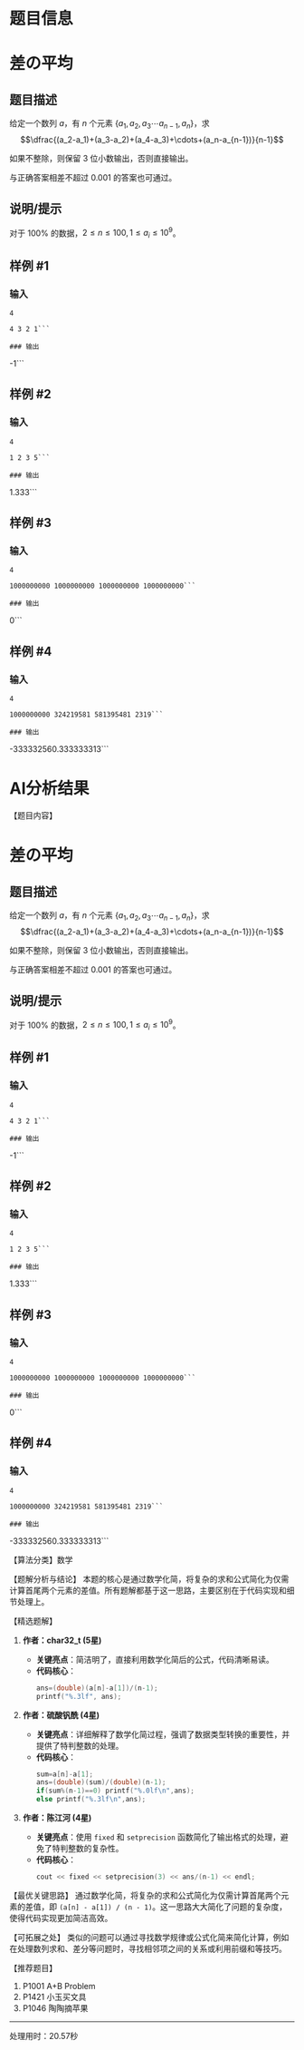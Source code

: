 # 题目信息

# 差の平均

## 题目描述

给定一个数列 $a$，有 $n$ 个元素 $\{a_1,a_2,a_3\cdots a_{n-1},a_n\}$，求
$$\dfrac{(a_2-a_1)+(a_3-a_2)+(a_4-a_3)+\cdots+(a_n-a_{n-1})}{n-1}$$

如果不整除，则保留 $3$ 位小数输出，否则直接输出。

与正确答案相差不超过 $0.001$ 的答案也可通过。

## 说明/提示

对于 $100\%$ 的数据，$2\le n\le100,1\le a_i\le10^9$。

## 样例 #1

### 输入

```
4

4 3 2 1```

### 输出

```
-1```

## 样例 #2

### 输入

```
4

1 2 3 5```

### 输出

```
1.333```

## 样例 #3

### 输入

```
4

1000000000 1000000000 1000000000 1000000000```

### 输出

```
0```

## 样例 #4

### 输入

```
4

1000000000 324219581 581395481 2319```

### 输出

```
-333332560.333333313```

# AI分析结果

【题目内容】
# 差の平均

## 题目描述

给定一个数列 $a$，有 $n$ 个元素 $\{a_1,a_2,a_3\cdots a_{n-1},a_n\}$，求
$$\dfrac{(a_2-a_1)+(a_3-a_2)+(a_4-a_3)+\cdots+(a_n-a_{n-1})}{n-1}$$

如果不整除，则保留 $3$ 位小数输出，否则直接输出。

与正确答案相差不超过 $0.001$ 的答案也可通过。

## 说明/提示

对于 $100\%$ 的数据，$2\le n\le100,1\le a_i\le10^9$。

## 样例 #1

### 输入

```
4

4 3 2 1```

### 输出

```
-1```

## 样例 #2

### 输入

```
4

1 2 3 5```

### 输出

```
1.333```

## 样例 #3

### 输入

```
4

1000000000 1000000000 1000000000 1000000000```

### 输出

```
0```

## 样例 #4

### 输入

```
4

1000000000 324219581 581395481 2319```

### 输出

```
-333332560.333333313```

【算法分类】数学

【题解分析与结论】
本题的核心是通过数学化简，将复杂的求和公式简化为仅需计算首尾两个元素的差值。所有题解都基于这一思路，主要区别在于代码实现和细节处理上。

【精选题解】
1. **作者：char32_t (5星)**
   - **关键亮点**：简洁明了，直接利用数学化简后的公式，代码清晰易读。
   - **代码核心**：
     ```cpp
     ans=(double)(a[n]-a[1])/(n-1);
     printf("%.3lf", ans);
     ```

2. **作者：硫酸钒酰 (4星)**
   - **关键亮点**：详细解释了数学化简过程，强调了数据类型转换的重要性，并提供了特判整数的处理。
   - **代码核心**：
     ```cpp
     sum=a[n]-a[1];
     ans=(double)(sum)/(double)(n-1);
     if(sum%(n-1)==0) printf("%.0lf\n",ans);
     else printf("%.3lf\n",ans);
     ```

3. **作者：陈江河 (4星)**
   - **关键亮点**：使用 `fixed` 和 `setprecision` 函数简化了输出格式的处理，避免了特判整数的复杂性。
   - **代码核心**：
     ```cpp
     cout << fixed << setprecision(3) << ans/(n-1) << endl;
     ```

【最优关键思路】
通过数学化简，将复杂的求和公式简化为仅需计算首尾两个元素的差值，即 `(a[n] - a[1]) / (n - 1)`。这一思路大大简化了问题的复杂度，使得代码实现更加简洁高效。

【可拓展之处】
类似的问题可以通过寻找数学规律或公式化简来简化计算，例如在处理数列求和、差分等问题时，寻找相邻项之间的关系或利用前缀和等技巧。

【推荐题目】
1. P1001 A+B Problem
2. P1421 小玉买文具
3. P1046 陶陶摘苹果

---
处理用时：20.57秒